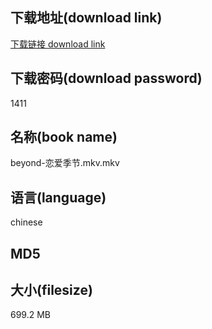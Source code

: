## 下载地址(download link)
[下载链接 download link](https://tutu365.netlify.app/?s=beyond-%E6%81%8B%E7%88%B1%E5%AD%A3%E8%8A%82.mkv)

## 下载密码(download password)
1411

## 名称(book name)
beyond-恋爱季节.mkv.mkv

## 语言(language)
chinese

## MD5


## 大小(filesize)
699.2 MB
